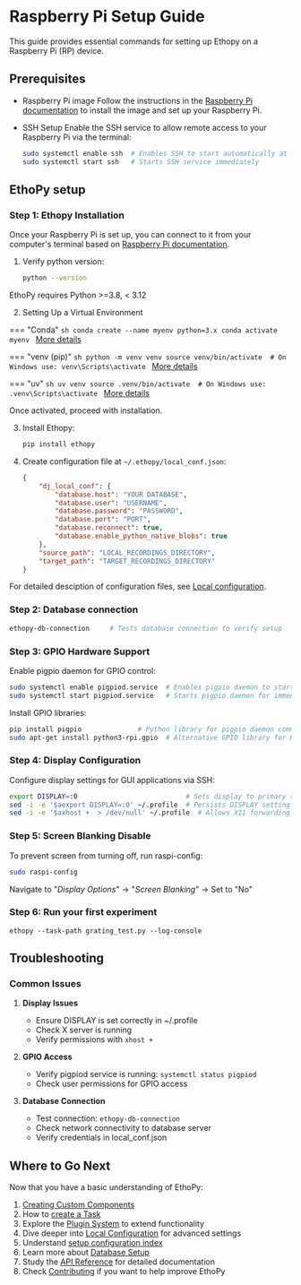 <!-- ToDo -->

# Raspberry Pi Setup Guide

This guide provides essential commands for setting up Ethopy on a Raspberry Pi (RP) device.

## Prerequisites

- Raspberry Pi image
  Follow the instructions in the [Raspberry Pi documentation](https://www.raspberrypi.com/documentation/) to install the image and set up your Raspberry Pi.

- SSH Setup
  Enable the SSH service to allow remote access to your Raspberry Pi via the terminal:

  ```bash
  sudo systemctl enable ssh  # Enables SSH to start automatically at boot
  sudo systemctl start ssh   # Starts SSH service immediately
  ```

## EthoPy setup

### Step 1: Ethopy Installation

Once your Raspberry Pi is set up, you can connect to it from your computer's terminal based on [Raspberry Pi documentation](https://www.raspberrypi.com/documentation/).

1. Verify python version:
   ```bash
   python --version
   ```

EthoPy requires Python >=3.8, < 3.12

2. Setting Up a Virtual Environment

=== "Conda"
    ```sh
    conda create --name myenv python=3.x
    conda activate myenv
    ```
    [More details](https://docs.conda.io/projects/conda/en/latest/user-guide/tasks/manage-environments.html)

=== "venv (pip)"
    ```sh
    python -m venv venv
    source venv/bin/activate  # On Windows use: venv\Scripts\activate
    ```
    [More details](https://docs.python.org/3/library/venv.html)

=== "uv"
    ```sh
    uv venv
    source .venv/bin/activate  # On Windows use: .venv\Scripts\activate
    ```
    [More details](https://github.com/astral-sh/uv)

Once activated, proceed with installation.

3. Install Ethopy:

    ```bash
    pip install ethopy
    ```

4. Create configuration file at `~/.ethopy/local_conf.json`:
   ```json
   {
       "dj_local_conf": {
           "database.host": "YOUR DATABASE",
           "database.user": "USERNAME",
           "database.password": "PASSWORD",
           "database.port": "PORT",
           "database.reconnect": true,
           "database.enable_python_native_blobs": true
       },
       "source_path": "LOCAL_RECORDINGS_DIRECTORY",
       "target_path": "TARGET_RECORDINGS_DIRECTORY"
   }
   ```

For detailed desciption of configuration files, see [Local configuration](local_conf.md).

### Step 2: Database connection

```bash
ethopy-db-connection     # Tests database connection to verify setup
```

### Step 3: GPIO Hardware Support

Enable pigpio daemon for GPIO control:

```bash
sudo systemctl enable pigpiod.service  # Enables pigpio daemon to start at boot
sudo systemctl start pigpiod.service   # Starts pigpio daemon for immediate GPIO access
```

Install GPIO libraries:

```bash
pip install pigpio              # Python library for pigpio daemon communication
sudo apt-get install python3-rpi.gpio  # Alternative GPIO library for Raspberry Pi
```

### Step 4: Display Configuration

Configure display settings for GUI applications via SSH:

```bash
export DISPLAY=:0                           # Sets display to primary screen
sed -i -e '$aexport DISPLAY=:0' ~/.profile  # Persists DISPLAY setting in profile
sed -i -e '$axhost +  > /dev/null' ~/.profile  # Allows X11 forwarding access
```

### Step 5: Screen Blanking Disable

To prevent screen from turning off, run raspi-config:

```bash
sudo raspi-config
```

Navigate to "_Display Options_" → "_Screen Blanking_" → Set to "No"

### Step 6: Run your first experiment

```
ethopy --task-path grating_test.py --log-console
```

## Troubleshooting

### Common Issues

1. **Display Issues**

   - Ensure DISPLAY is set correctly in ~/.profile
   - Check X server is running
   - Verify permissions with `xhost +`

1. **GPIO Access**

   - Verify pigpiod service is running: `systemctl status pigpiod`
   - Check user permissions for GPIO access

1. **Database Connection**

   - Test connection: `ethopy-db-connection`
   - Check network connectivity to database server
   - Verify credentials in local_conf.json

## Where to Go Next

Now that you have a basic understanding of EthoPy:

1. [Creating Custom Components](creating_custom_components.md)
1. How to [create a Task ](https://ef-lab.github.io/ethopy_package/task_setup/)
1. Explore the [Plugin System](plugin.md) to extend functionality
1. Dive deeper into [Local Configuration](local_conf.md) for advanced settings
1. Understand [setup configuration index](setup_configuration_idx.md)
1. Learn more about [Database Setup](database_setup.md)
1. Study the [API Reference](API/logger.md) for detailed documentation
1. Check [Contributing](contributing.md) if you want to help improve EthoPy
